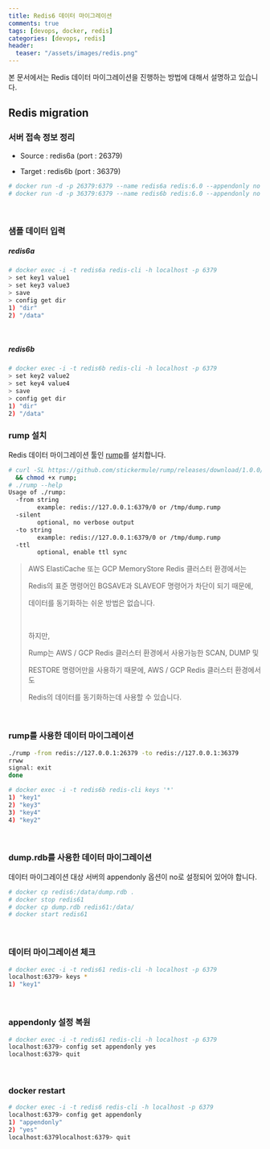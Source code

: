 ```yaml
---
title: Redis6 데이터 마이그레이션
comments: true
tags: [devops, docker, redis]
categories: [devops, redis]
header:
  teaser: "/assets/images/redis.png"
---
```

본 문서에서는 Redis 데이터 마이그레이션을 진행하는 방법에 대해서 설명하고 있습니다. <br/>

## Redis migration

### 서버 접속 정보 정리

* Source : redis6a (port : 26379)

* Target : redis6b (port : 36379)

```sh
# docker run -d -p 26379:6379 --name redis6a redis:6.0 --appendonly no --port 6379
# docker run -d -p 36379:6379 --name redis6b redis:6.0 --appendonly no --port 6379
```

<br/>

### 샘플 데이터 입력

##### redis6a

```sh
# docker exec -i -t redis6a redis-cli -h localhost -p 6379 
> set key1 value1
> set key3 value3
> save
> config get dir
1) "dir"
2) "/data"
```

<br/>

##### redis6b

```sh
# docker exec -i -t redis6b redis-cli -h localhost -p 6379 
> set key2 value2
> set key4 value4
> save
> config get dir
1) "dir"
2) "/data"
```



### rump 설치

Redis 데이터 마이그레이션 툴인 [rump](https://github.com/stickermule/rump)를 설치합니다.

```sh
# curl -SL https://github.com/stickermule/rump/releases/download/1.0.0/rump-1.0.0-linux-amd64 -o rump \
  && chmod +x rump;
# ./rump --help
Usage of ./rump:
  -from string
        example: redis://127.0.0.1:6379/0 or /tmp/dump.rump
  -silent
        optional, no verbose output
  -to string
        example: redis://127.0.0.1:6379/0 or /tmp/dump.rump
  -ttl
        optional, enable ttl sync  
```



>AWS ElastiCache 또는 GCP MemoryStore Redis 클러스터 환경에서는 
>
>Redis의 표준 명령어인 BGSAVE과 SLAVEOF 명령어가 차단이 되기 때문에,
>
>데이터를 동기화하는 쉬운 방법은 없습니다.
>
><br/>
>
>하지만,
>
>Rump는 AWS / GCP Redis 클러스터 환경에서 사용가능한 SCAN, DUMP 및 
>
>RESTORE 명령어만을 사용하기 때문에, AWS / GCP Redis 클러스터 환경에서도 
>
>Redis의 데이터를 동기화하는데 사용할 수 있습니다.





<br/>

### rump를 사용한 데이터 마이그레이션

```sh
./rump -from redis://127.0.0.1:26379 -to redis://127.0.0.1:36379
rrww
signal: exit
done

# docker exec -i -t redis6b redis-cli keys '*'
1) "key1"
2) "key3"
3) "key4"
4) "key2"
```

<br/>



### dump.rdb를 사용한 데이터 마이그레이션

데이터 마이그레이션 대상 서버의 appendonly 옵션이 no로 설정되어 있어야 합니다.

```sh
# docker cp redis6:/data/dump.rdb .
# docker stop redis61
# docker cp dump.rdb redis61:/data/
# docker start redis61
```

<br/>

### 데이터 마이그레이션 체크

```sh
# docker exec -i -t redis61 redis-cli -h localhost -p 6379 
localhost:6379> keys *
1) "key1"
```

<br/>

### appendonly 설정 복원

```sh
# docker exec -i -t redis61 redis-cli -h localhost -p 6379 
localhost:6379> config set appendonly yes
localhost:6379> quit
```

<br/>

### docker restart

```sh
# docker exec -i -t redis6 redis-cli -h localhost -p 6379            
localhost:6379> config get appendonly
1) "appendonly"
2) "yes"
localhost:6379localhost:6379> quit                                                              
```



